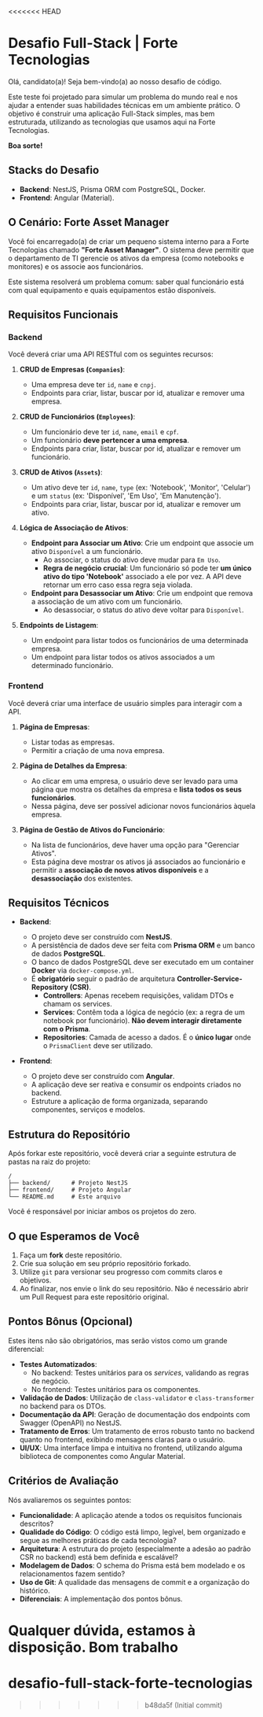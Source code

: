 <<<<<<< HEAD
# Desafio Full-Stack | Forte Tecnologias

Olá, candidato(a)! Seja bem-vindo(a) ao nosso desafio de código.

Este teste foi projetado para simular um problema do mundo real e nos ajudar a entender suas habilidades técnicas em um ambiente prático. O objetivo é construir uma aplicação Full-Stack simples, mas bem estruturada, utilizando as tecnologias que usamos aqui na Forte Tecnologias.

**Boa sorte!**

## Stacks do Desafio

-   **Backend**: NestJS, Prisma ORM com PostgreSQL, Docker.
-   **Frontend**: Angular (Material).

## O Cenário: Forte Asset Manager

Você foi encarregado(a) de criar um pequeno sistema interno para a Forte Tecnologias chamado **"Forte Asset Manager"**. O sistema deve permitir que o departamento de TI gerencie os ativos da empresa (como notebooks e monitores) e os associe aos funcionários.

Este sistema resolverá um problema comum: saber qual funcionário está com qual equipamento e quais equipamentos estão disponíveis.

## Requisitos Funcionais

### Backend

Você deverá criar uma API RESTful com os seguintes recursos:

1.  **CRUD de Empresas (`Companies`)**:
    -   Uma empresa deve ter `id`, `name` e `cnpj`.
    -   Endpoints para criar, listar, buscar por id, atualizar e remover uma empresa.

2.  **CRUD de Funcionários (`Employees`)**:
    -   Um funcionário deve ter `id`, `name`, `email` e `cpf`.
    -   Um funcionário **deve pertencer a uma empresa**.
    -   Endpoints para criar, listar, buscar por id, atualizar e remover um funcionário.

3.  **CRUD de Ativos (`Assets`)**:
    -   Um ativo deve ter `id`, `name`, `type` (ex: 'Notebook', 'Monitor', 'Celular') e um `status` (ex: 'Disponível', 'Em Uso', 'Em Manutenção').
    -   Endpoints para criar, listar, buscar por id, atualizar e remover um ativo.

4.  **Lógica de Associação de Ativos**:
    -   **Endpoint para Associar um Ativo**: Crie um endpoint que associe um ativo `Disponível` a um funcionário.
        -   Ao associar, o status do ativo deve mudar para `Em Uso`.
        -   **Regra de negócio crucial**: Um funcionário só pode ter **um único ativo do tipo 'Notebook'** associado a ele por vez. A API deve retornar um erro caso essa regra seja violada.
    -   **Endpoint para Desassociar um Ativo**: Crie um endpoint que remova a associação de um ativo com um funcionário.
        -   Ao desassociar, o status do ativo deve voltar para `Disponível`.

5.  **Endpoints de Listagem**:
    -   Um endpoint para listar todos os funcionários de uma determinada empresa.
    -   Um endpoint para listar todos os ativos associados a um determinado funcionário.

### Frontend

Você deverá criar uma interface de usuário simples para interagir com a API.

1.  **Página de Empresas**:
    -   Listar todas as empresas.
    -   Permitir a criação de uma nova empresa.

2.  **Página de Detalhes da Empresa**:
    -   Ao clicar em uma empresa, o usuário deve ser levado para uma página que mostra os detalhes da empresa e **lista todos os seus funcionários**.
    -   Nessa página, deve ser possível adicionar novos funcionários àquela empresa.

3.  **Página de Gestão de Ativos do Funcionário**:
    -   Na lista de funcionários, deve haver uma opção para "Gerenciar Ativos".
    -   Esta página deve mostrar os ativos já associados ao funcionário e permitir a **associação de novos ativos disponíveis** e a **desassociação** dos existentes.

## Requisitos Técnicos

-   **Backend**:
    -   O projeto deve ser construído com **NestJS**.
    -   A persistência de dados deve ser feita com **Prisma ORM** e um banco de dados **PostgreSQL**.
    -   O banco de dados PostgreSQL deve ser executado em um container **Docker** via `docker-compose.yml`.
    -   É **obrigatório** seguir o padrão de arquitetura **Controller-Service-Repository (CSR)**.
        -   **Controllers**: Apenas recebem requisições, validam DTOs e chamam os services.
        -   **Services**: Contêm toda a lógica de negócio (ex: a regra de um notebook por funcionário). **Não devem interagir diretamente com o Prisma**.
        -   **Repositories**: Camada de acesso a dados. É o **único lugar** onde o `PrismaClient` deve ser utilizado.

-   **Frontend**:
    -   O projeto deve ser construído com **Angular**.
    -   A aplicação deve ser reativa e consumir os endpoints criados no backend.
    -   Estruture a aplicação de forma organizada, separando componentes, serviços e modelos.

## Estrutura do Repositório

Após forkar este repositório, você deverá criar a seguinte estrutura de pastas na raiz do projeto:

```
/
├── backend/      # Projeto NestJS
├── frontend/     # Projeto Angular
└── README.md     # Este arquivo
```

Você é responsável por iniciar ambos os projetos do zero.

## O que Esperamos de Você

1.  Faça um **fork** deste repositório.
2.  Crie sua solução em seu próprio repositório forkado.
3.  Utilize `git` para versionar seu progresso com commits claros e objetivos.
4.  Ao finalizar, nos envie o link do seu repositório. Não é necessário abrir um Pull Request para este repositório original.

## Pontos Bônus (Opcional)

Estes itens não são obrigatórios, mas serão vistos como um grande diferencial:

-   **Testes Automatizados**:
    -   No backend: Testes unitários para os *services*, validando as regras de negócio.
    -   No frontend: Testes unitários para os componentes.
-   **Validação de Dados**: Utilização de `class-validator` e `class-transformer` no backend para os DTOs.
-   **Documentação da API**: Geração de documentação dos endpoints com Swagger (OpenAPI) no NestJS.
-   **Tratamento de Erros**: Um tratamento de erros robusto tanto no backend quanto no frontend, exibindo mensagens claras para o usuário.
-   **UI/UX**: Uma interface limpa e intuitiva no frontend, utilizando alguma biblioteca de componentes como Angular Material.

## Critérios de Avaliação

Nós avaliaremos os seguintes pontos:

-   **Funcionalidade**: A aplicação atende a todos os requisitos funcionais descritos?
-   **Qualidade do Código**: O código está limpo, legível, bem organizado e segue as melhores práticas de cada tecnologia?
-   **Arquitetura**: A estrutura do projeto (especialmente a adesão ao padrão CSR no backend) está bem definida e escalável?
-   **Modelagem de Dados**: O schema do Prisma está bem modelado e os relacionamentos fazem sentido?
-   **Uso de Git**: A qualidade das mensagens de commit e a organização do histórico.
-   **Diferenciais**: A implementação dos pontos bônus.

Qualquer dúvida, estamos à disposição. Bom trabalho
=======
# desafio-full-stack-forte-tecnologias
>>>>>>> b48da5f (Initial commit)
